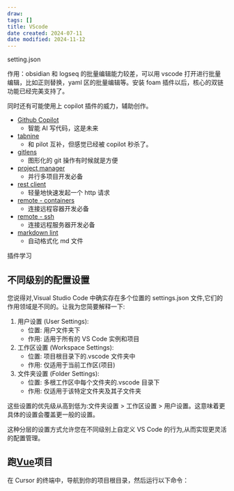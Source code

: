 ```yaml
---
draw:
tags: []
title: VScode
date created: 2024-07-11
date modified: 2024-11-12
---
```


setting.json

作用：obsidian 和 logseq 的批量编辑能力较差，可以用 vscode 打开进行批量编辑，比如正则替换，yaml 区的批量编辑等。安装 foam 插件以后，核心的双链功能已经完美支持了。

同时还有可能使用上 copilot 插件的威力，辅助创作。

- [Github Copilot](Github%20Copilot)
	- 智能 AI 写代码，这是未来
- [tabnine](tabnine)
	- 和 pilot 互补，但感觉已经被 copilot 秒杀了。
- [gitlens](gitlens)
	- 图形化的 git 操作有时候就是方便
- [project manager](project%20manager)
	- 并行多项目开发必备
- [rest client](rest%20client)
	- 轻量地快速发起一个 http 请求
- [remote - containers](remote%20-%20containers)
	- 连接远程容器开发必备
- [remote - ssh](remote%20-%20ssh)
	- 连接远程服务器开发必备
- [markdown lint](markdown%20lint)
	- 自动格式化 md 文件

插件学习

## 不同级别的配置设置

您说得对,Visual Studio Code 中确实存在多个位置的 settings.json 文件,它们的作用领域是不同的。让我为您简要解释一下:

1. 用户设置 (User Settings):
    - 位置: 用户文件夹下
    - 作用: 适用于所有的 VS Code 实例和项目
2. 工作区设置 (Workspace Settings):
    - 位置: 项目根目录下的.vscode 文件夹中
    - 作用: 仅适用于当前工作区(项目)
3. 文件夹设置 (Folder Settings):
    - 位置: 多根工作区中每个文件夹的.vscode 目录下
    - 作用: 仅适用于该特定文件夹及其子文件夹

这些设置的优先级从高到低为:文件夹设置 > 工作区设置 > 用户设置。这意味着更具体的设置会覆盖更一般的设置。

这种分层的设置方式允许您在不同级别上自定义 VS Code 的行为,从而实现更灵活的配置管理。

## 跑[Vue](Vue)项目

在 Cursor 的终端中，导航到你的项目根目录，然后运行以下命令：
